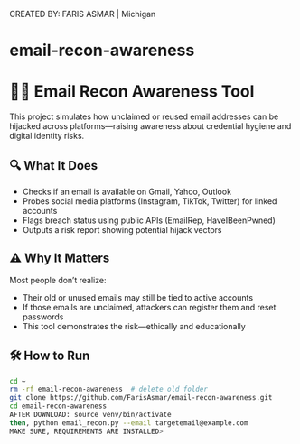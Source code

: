 CREATED BY: FARIS ASMAR | Michigan 

# email-recon-awareness
# 🕵️‍♂️ Email Recon Awareness Tool

This project simulates how unclaimed or reused email addresses can be hijacked across platforms—raising awareness about credential hygiene and digital identity risks.

## 🔍 What It Does

- Checks if an email is available on Gmail, Yahoo, Outlook
- Probes social media platforms (Instagram, TikTok, Twitter) for linked accounts
- Flags breach status using public APIs (EmailRep, HaveIBeenPwned)
- Outputs a risk report showing potential hijack vectors

## ⚠️ Why It Matters

Most people don’t realize:
- Their old or unused emails may still be tied to active accounts
- If those emails are unclaimed, attackers can register them and reset passwords
- This tool demonstrates the risk—ethically and educationally

## 🛠️ How to Run

```bash
cd ~
rm -rf email-recon-awareness  # delete old folder
git clone https://github.com/FarisAsmar/email-recon-awareness.git
cd email-recon-awareness
AFTER DOWNLOAD: source venv/bin/activate
then, python email_recon.py --email targetemail@example.com
MAKE SURE, REQUIREMENTS ARE INSTALLED>
